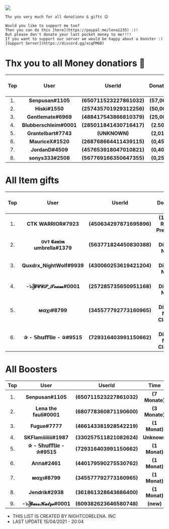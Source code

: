 <img src=https://user-images.githubusercontent.com/59476216/109599061-76f00000-7b12-11eb-890c-f50d992649fb.jpg>

```Hi This is the official Donation and boost list from Lena's Eiscafe
Thx you very much for all donations & gifts 😊

Would you like to support me too?
Then you can do this [here](https://paypal.me/lena1235) :)!
But please don't donate your last pocket money to me!!!!
If you want to support our server we would be happy about a booster :)
[Support Server](https://discord.gg/xcqFM6D)
```

# Thx you to all Money donatiors 💖

| Top | User | UserId | Donation | Please Support all 💙 |
| :---:   | :-: | :-: |:-: | :-: |
|1.| **Senpusan#1105** | **(650711523227861032)** | **(57,00€)**| - |
|2.| **Hiski#1550** | **(257435701929312256)** | **(50,00€)** | [Youtube](https://youtube.com/c/hiski) |
|3.| **Gentlemate#6969** | **(488417543866810379)** | **(25,00€)** | [Twitter](https://twitter.com/Gentlemate3) |
|4.| **Blubberschleim#0001** | **(285011841430716417)** | **(2.50€)** | [Twitch](https://twitch.tv/blubberschleim) |
|5.| **Grantelbart#7743** | **(UNKNOWN)** | **(2,01€)** | - |
|6.| **MauriceX#1520** | **(268768664411439115)** | **(0,45€)** | [Github](https://github.com/MauriceX24) |
|7.| **JordanD#4509** | **(457653918047010821)** | **(0,40€)** | - |
|8.| **sonys333#2508** | **(567769166350647355)** | **(0,25€)** | [Youtube](https://youtube.com/user/Sonys333) |

# All Item gifts

| Top | User | UserId | Donation | Please Support all 💙 |
| :---:   | :-: | :-: |:-: | :-: |
|1.| **CTK WARRIOR#7923** | **(450634297871695896)** | **(1 Yeah Repl.it Premium)** | [Youtube](https://youtube.com/user/DBDANDMORE)
|2.| **օνร 𝕮𝖆𝖓𝖎𝖒 umbrella#1379** | **(563771824450830388)** | **(1× Discord Nitro)** | - |
|3.| **Quxdrx_NightWolf#9939** | **(430060253619421204)** | **(1× Discord Nitro)** | [Youtube](https://youtube.com/channel/UCsztsvIU5SOfy8Iii1uIGUw)
|4.| **-๖ۣۜ𝓑𝓒𝓒𝓢_𝓣𝓮𝓪𝓶#0001** | **(257285735650951168)** | **(1× Discord Nitro)** | - |
|5.| **мαχι#8799** | **(345577792773160965)** | **(2× Discord Nitro Classic)** | [Youtube](https://youtube.com/channel/UC1CAAmd23sXilTg1JvJFDLg)
|6.| **✰ - 𝕊𝕙𝕦𝕗𝕗𝕝𝕚𝕖 - ✰#9515** | **(729316403991150662)** | **(1× Discord Nitro Classic)** | [Twitch](https://twitch.tv/wtshuffle)

# All Boosters

| Top | User | UserId | Time | boosting |
| :---:   | :-: | :-: | :-: | :-: |
|1.| **Senpusan#1105** | **(650711523227861032)** | **(7 Monate)** | **(×14)** |
|2.| **Lena the fauli#0001** | **(680778360871190600)** | **(3 Monate)** | **(×6)** |
|3.| **Fugue#7777** | **(466143381928542219)** | **(1 Monat)** | **(×13)** |
|4.| **SKFlamiiiiiii#1987** | **(330257511821082624)** | **Unknown** | **(×1)** |
|5.| **✰ - 𝕊𝕙𝕦𝕗𝕗𝕝𝕚𝕖 - ✰#9515** | **(729316403991150662)** | **(1 Monat)** | **(×5)** |
|6.| **𝖠𝗇𝗇𝖺#2461** | **(440179590275530762)** | **(1 Monat)** | **(×1)** |
|7.| **мαχι#8799** | **(345577792773160965)** | **(1 Monat)** | **(×1)** |
|8.| **Jendrik#2938** | **(361861328643686400)** | **(1 Monat)** | **(×3)** |
|9.| **-๖ۣۜ𝓑𝓪𝓼𝓼𝓚𝓪𝓽𝔃𝓮#0001** | **(609382623646580748)** | **(new)** | **(×2)** | 

- THIS LIST IS CREATED BY NIGHTCORELENA. INC
- LAST UPDATE 15/04/2021 - 20:04
